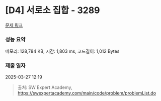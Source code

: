 # [D4] 서로소 집합 - 3289 

[문제 링크](https://swexpertacademy.com/main/code/problem/problemDetail.do?contestProbId=AWBJKA6qr2oDFAWr) 

### 성능 요약

메모리: 128,784 KB, 시간: 1,803 ms, 코드길이: 1,012 Bytes

### 제출 일자

2025-03-27 12:19



> 출처: SW Expert Academy, https://swexpertacademy.com/main/code/problem/problemList.do